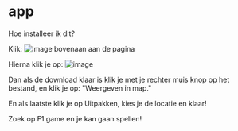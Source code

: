 # app
 
Hoe installeer ik dit?

Klik: ![image](https://user-images.githubusercontent.com/98043234/194219747-ada89f64-9dc7-43b5-bfa7-532d9f8df4f8.png) bovenaan aan de pagina

Hierna klik je op: ![image](https://user-images.githubusercontent.com/98043234/194219866-b0873ca6-4456-4c4f-8012-b5e1bc5b8924.png)

Dan als de download klaar is klik je met je rechter muis knop op het bestand, en klik je op: "Weergeven in map."

En als laatste klik je op Uitpakken, kies je de locatie en klaar!

Zoek op F1 game en je kan gaan spellen!
